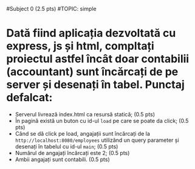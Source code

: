 #Subject 0 (2.5 pts)
#TOPIC: simple

# Dată fiind aplicația dezvoltată cu express, js și html, compltați proiectul astfel încât doar contabilii (accountant) sunt încărcați de pe server și desenați în tabel. Punctaj defalcat:
- Serverul livrează index.html ca resursă statică; (0.5 pts)
- În pagină există un buton cu id-ul `load` pe care se poate da click; (0.5 pts)
- Când se dă click pe load, angajații sunt încărcați de la `http://localhost:8080/employees` utilizând un query parameter  și desenați în tabelul cu id-ul `main`; (0.5 pts)
- Numărul de angajați încărcați este 2; (0.5 pts)
- Ambii angajați sunt contabili. (0.5 pts)
